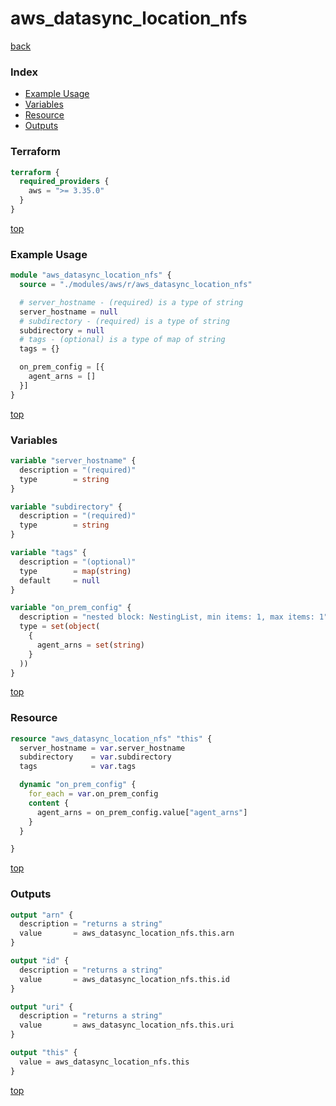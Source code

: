 # aws_datasync_location_nfs

[back](../aws.md)

### Index

- [Example Usage](#example-usage)
- [Variables](#variables)
- [Resource](#resource)
- [Outputs](#outputs)

### Terraform

```terraform
terraform {
  required_providers {
    aws = ">= 3.35.0"
  }
}
```

[top](#index)

### Example Usage

```terraform
module "aws_datasync_location_nfs" {
  source = "./modules/aws/r/aws_datasync_location_nfs"

  # server_hostname - (required) is a type of string
  server_hostname = null
  # subdirectory - (required) is a type of string
  subdirectory = null
  # tags - (optional) is a type of map of string
  tags = {}

  on_prem_config = [{
    agent_arns = []
  }]
}
```

[top](#index)

### Variables

```terraform
variable "server_hostname" {
  description = "(required)"
  type        = string
}

variable "subdirectory" {
  description = "(required)"
  type        = string
}

variable "tags" {
  description = "(optional)"
  type        = map(string)
  default     = null
}

variable "on_prem_config" {
  description = "nested block: NestingList, min items: 1, max items: 1"
  type = set(object(
    {
      agent_arns = set(string)
    }
  ))
}
```

[top](#index)

### Resource

```terraform
resource "aws_datasync_location_nfs" "this" {
  server_hostname = var.server_hostname
  subdirectory    = var.subdirectory
  tags            = var.tags

  dynamic "on_prem_config" {
    for_each = var.on_prem_config
    content {
      agent_arns = on_prem_config.value["agent_arns"]
    }
  }

}
```

[top](#index)

### Outputs

```terraform
output "arn" {
  description = "returns a string"
  value       = aws_datasync_location_nfs.this.arn
}

output "id" {
  description = "returns a string"
  value       = aws_datasync_location_nfs.this.id
}

output "uri" {
  description = "returns a string"
  value       = aws_datasync_location_nfs.this.uri
}

output "this" {
  value = aws_datasync_location_nfs.this
}
```

[top](#index)
